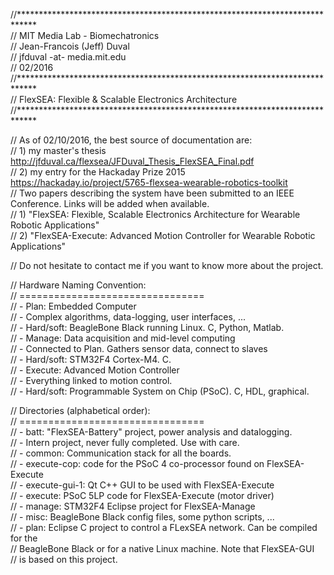 //****************************************************************************  
// MIT Media Lab - Biomechatronics  
// Jean-Francois (Jeff) Duval  
// jfduval -at- media.mit.edu  
// 02/2016  
//****************************************************************************  
// FlexSEA: Flexible & Scalable Electronics Architecture  
//****************************************************************************  
  
// As of 02/10/2016, the best source of documentation are:  
// 1) my master's thesis http://jfduval.ca/flexsea/JFDuval_Thesis_FlexSEA_Final.pdf  
// 2) my entry for the Hackaday Prize 2015 https://hackaday.io/project/5765-flexsea-wearable-robotics-toolkit  
// Two papers describing the system have been submitted to an IEEE Conference. Links will be added when available.  
// 1) "FlexSEA: Flexible, Scalable Electronics Architecture for Wearable Robotic Applications"  
// 2) "FlexSEA-Execute: Advanced Motion Controller for Wearable Robotic Applications"  
  
// Do not hesitate to contact me if you want to know more about the project.  
  
// Hardware Naming Convention:  
// ================================  
// - Plan: Embedded Computer  
//      - Complex algorithms, data-logging, user interfaces, ...  
//      - Hard/soft: BeagleBone Black running Linux. C, Python, Matlab.  
// - Manage: Data acquisition and mid-level computing  
//      - Connected to Plan. Gathers sensor data, connect to slaves  
//      - Hard/soft: STM32F4 Cortex-M4. C.  
// - Execute: Advanced Motion Controller  
//      - Everything linked to motion control.  
//      - Hard/soft: Programmable System on Chip (PSoC). C, HDL, graphical.  
  
// Directories (alphabetical order):  
// ================================  
// - batt: "FlexSEA-Battery" project, power analysis and datalogging.  
//		- Intern project, never fully completed. Use with care.  
// - common: Communication stack for all the boards.  
// - execute-cop: code for the PSoC 4 co-processor found on FlexSEA-Execute  
// - execute-gui-1: Qt C++ GUI to be used with FlexSEA-Execute  
// - execute: PSoC 5LP code for FlexSEA-Execute (motor driver)  
// - manage: STM32F4 Eclipse project for FlexSEA-Manage  
// - misc: BeagleBone Black config files, some python scripts, ...  
// - plan: Eclipse C project to control a FLexSEA network. Can be compiled for the   
//			BeagleBone Black or for a native Linux machine. Note that FlexSEA-GUI  
//			is based on this project.			  
  
